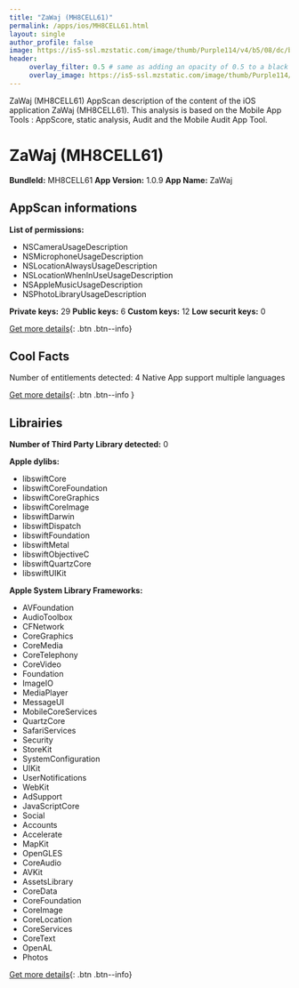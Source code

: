```yaml
---
title: "ZaWaj (MH8CELL61)"
permalink: /apps/ios/MH8CELL61.html
layout: single
author_profile: false
image: https://is5-ssl.mzstatic.com/image/thumb/Purple114/v4/b5/08/dc/b508dcd5-90f0-ce27-9558-0278acbea1b6/AppIcon-2-0-0-1x_U007emarketing-0-0-0-4-0-0-sRGB-0-0-0-GLES2_U002c0-512MB-85-220-0-0.jpeg/512x512bb.jpg
header: 
     overlay_filter: 0.5 # same as adding an opacity of 0.5 to a black background
     overlay_image: https://is5-ssl.mzstatic.com/image/thumb/Purple114/v4/b5/08/dc/b508dcd5-90f0-ce27-9558-0278acbea1b6/AppIcon-2-0-0-1x_U007emarketing-0-0-0-4-0-0-sRGB-0-0-0-GLES2_U002c0-512MB-85-220-0-0.jpeg/512x512bb.jpg
---
```

ZaWaj (MH8CELL61) AppScan description of the content of the iOS application ZaWaj (MH8CELL61). This analysis is based on the Mobile App Tools : AppScore, static analysis, Audit and the Mobile Audit App Tool.

# ZaWaj (MH8CELL61)

**BundleId:** MH8CELL61
**App Version:** 1.0.9
**App Name:** ZaWaj


## AppScan informations 

**List of permissions:** 
- NSCameraUsageDescription
- NSMicrophoneUsageDescription
- NSLocationAlwaysUsageDescription
- NSLocationWhenInUseUsageDescription
- NSAppleMusicUsageDescription
- NSPhotoLibraryUsageDescription
  
  
**Private keys:** 29
**Public keys:** 6
**Custom keys:** 12
**Low securit keys:** 0
  
[Get more details](/pricing.html){: .btn .btn--info}

## Cool Facts

Number of entitlements detected: 4
Native App
support multiple languages
  
[Get more details](/pricing.html){: .btn .btn--info }

## Librairies 
**Number of Third Party Library detected:** 0


**Apple dylibs:**
- libswiftCore
- libswiftCoreFoundation
- libswiftCoreGraphics
- libswiftCoreImage
- libswiftDarwin
- libswiftDispatch
- libswiftFoundation
- libswiftMetal
- libswiftObjectiveC
- libswiftQuartzCore
- libswiftUIKit


**Apple System Library Frameworks:**
- AVFoundation
- AudioToolbox
- CFNetwork
- CoreGraphics
- CoreMedia
- CoreTelephony
- CoreVideo
- Foundation
- ImageIO
- MediaPlayer
- MessageUI
- MobileCoreServices
- QuartzCore
- SafariServices
- Security
- StoreKit
- SystemConfiguration
- UIKit
- UserNotifications
- WebKit
- AdSupport
- JavaScriptCore
- Social
- Accounts
- Accelerate
- MapKit
- OpenGLES
- CoreAudio
- AVKit
- AssetsLibrary
- CoreData
- CoreFoundation
- CoreImage
- CoreLocation
- CoreServices
- CoreText
- OpenAL
- Photos


  
[Get more details](/pricing.html){: .btn .btn--info}

